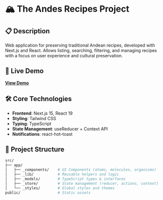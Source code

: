 # 🏔️ The Andes Recipes Project

## 📋 Description
Web application for preserving traditional Andean recipes, developed with Next.js and React. Allows listing, searching, filtering, and managing recipes with a focus on user experience and cultural preservation.

## 🔗 Live Demo  
**[View Demo](https://tinkin-desafio-front.vercel.app/)**

## 🛠 Core Technologies
- **Frontend**: Next.js 15, React 19
- **Styling**: Tailwind CSS
- **Typing**: TypeScript
- **State Management**: useReducer + Context API
- **Notifications**: react-hot-toast

## 📂 Project Structure
```bash
src/
├── app/
│   ├── _components/    # UI Components (atoms, molecules, organisms)
│   ├── _lib/           # Reusable helpers and logic  
│   ├── _models/        # TypeScript types & interfaces
│   ├── _store/         # State management (reducer, actions, context)
│   └── _styles/        # Global styles and themes
public/                 # Static assets
